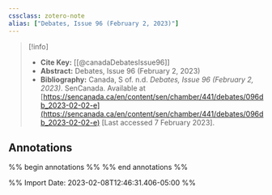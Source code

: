 ```yaml
---
cssclass: zotero-note
alias: ["Debates, Issue 96 (February 2, 2023)"]
---
```


> [!info]
> - **Cite Key:** [[@canadaDebatesIssue96]]
> - **Abstract:** Debates, Issue 96 (February 2, 2023)
> - **Bibliography:** Canada, S of. n.d. _Debates, Issue 96 (February 2, 2023)_. SenCanada. Available at [https://sencanada.ca/en/content/sen/chamber/441/debates/096db_2023-02-02-e](https://sencanada.ca/en/content/sen/chamber/441/debates/096db_2023-02-02-e) [Last accessed 7 February 2023].

## Annotations
%% begin annotations %%
%% end annotations %%

%% Import Date: 2023-02-08T12:46:31.406-05:00 %%
